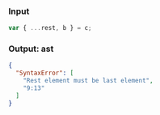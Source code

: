 ### Input
```js parse:stmt
var { ...rest, b } = c;
```

### Output: ast
```json
{
  "SyntaxError": [
    "Rest element must be last element",
    "9:13"
  ]
}
```
